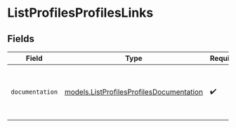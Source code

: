 # ListProfilesProfilesLinks


## Fields

| Field                                                                                      | Type                                                                                       | Required                                                                                   | Description                                                                                |
| ------------------------------------------------------------------------------------------ | ------------------------------------------------------------------------------------------ | ------------------------------------------------------------------------------------------ | ------------------------------------------------------------------------------------------ |
| `documentation`                                                                            | [models.ListProfilesProfilesDocumentation](../models/listprofilesprofilesdocumentation.md) | :heavy_check_mark:                                                                         | The URL to the generic Mollie API error handling guide.                                    |
